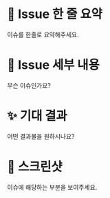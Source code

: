 # 🚅 Issue 한 줄 요약

이슈를 한줄로 요약해주세요.

# 🤷 Issue 세부 내용

무슨 이슈인가요?

# ✨ 기대 결과

어떤 결과물을 원하시나요?

# 📸 스크린샷

이슈에 해당하는 부분을 보여주세요.
